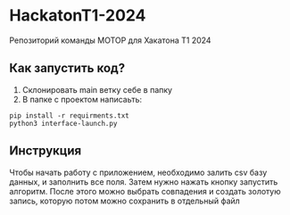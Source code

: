 # HackatonT1-2024
Репозиторий команды МОТОР для Хакатона Т1 2024

## Как запустить код?
1. Склонировать main ветку себе в папку
2. В папке с проектом написаьть:
```
pip install -r requirments.txt
python3 interface-launch.py
```

## Инструкция
Чтобы начать работу с приложением, необходимо залить csv базу данных, и заполнить все поля.
Затем нужно нажать кнопку запустить алгоритм.
После этого можно выбрать совпадения и создать золотую запись, которую потом можно сохранить в отдельный файл
